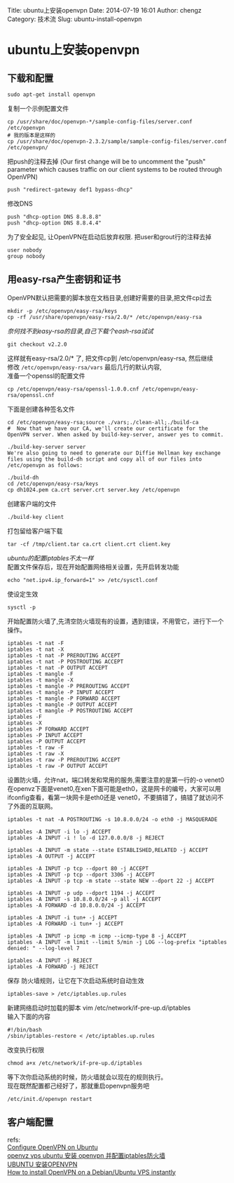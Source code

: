 Title: ubuntu上安装openvpn
Date: 2014-07-19 16:01
Author: chengz
Category: 技术流
Slug: ubuntu-install-openvpn

ubuntu上安装openvpn
===================

下载和配置
----------

    sudo apt-get install openvpn

复制一个示例配置文件

    cp /usr/share/doc/openvpn-*/sample-config-files/server.conf /etc/openvpn
    # 我的版本是这样的
    cp /usr/share/doc/openvpn-2.3.2/sample/sample-config-files/server.conf /etc/openvpn/

把push的注释去掉 (Our first change will be to uncomment the "push"
parameter which causes traffic on our client systems to be routed
through OpenVPN)

    push "redirect-gateway def1 bypass-dhcp"

修改DNS

    push "dhcp-option DNS 8.8.8.8"
    push "dhcp-option DNS 8.8.4.4"

为了安全起见, 让OpenVPN在启动后放弃权限. 把user和grout行的注释去掉

    user nobody
    group nobody

<!--more-->

用easy-rsa产生密钥和证书
------------------------

OpenVPN默认把需要的脚本放在文档目录,创建好需要的目录,把文件cp过去

    mkdir -p /etc/openvpn/easy-rsa/keys
    cp -rf /usr/share/openvpn/easy-rsa/2.0/* /etc/openvpn/easy-rsa

*奈何找不到easy-rsa的目录,自己下载个eash-rsa试试*

    git checkout v2.2.0

这样就有easy-rsa/2.0/\* 了, 把文件cp到 /etc/openvpn/easy-rsa, 然后继续  
修改 `/etc/openvpn/easy-rsa/vars` 最后几行的默认内容,  
准备一个openssl的配置文件

    cp /etc/openvpn/easy-rsa/openssl-1.0.0.cnf /etc/openvpn/easy-rsa/openssl.cnf

下面是创建各种签名文件

    cd /etc/openvpn/easy-rsa;source ./vars;./clean-all;./build-ca
    #  Now that we have our CA, we'll create our certificate for the OpenVPN server. When asked by build-key-server, answer yes to commit.

    ./build-key-server server
    We're also going to need to generate our Diffie Hellman key exchange files using the build-dh script and copy all of our files into /etc/openvpn as follows:

    ./build-dh
    cd /etc/openvpn/easy-rsa/keys
    cp dh1024.pem ca.crt server.crt server.key /etc/openvpn

创建客户端的文件

    ./build-key client

打包留给客户端下载

    tar -cf /tmp/client.tar ca.crt client.crt client.key

*ubuntu的配置iptables不太一样*  
配置文件保存后，现在开始配置网络相关设置，先开启转发功能

    echo "net.ipv4.ip_forward=1" >> /etc/sysctl.conf

使设定生效

    sysctl -p

开始配置防火墙了,先清空防火墙现有的设置，遇到错误，不用管它，进行下一个操作。

    iptables -t nat -F
    iptables -t nat -X
    iptables -t nat -P PREROUTING ACCEPT
    iptables -t nat -P POSTROUTING ACCEPT
    iptables -t nat -P OUTPUT ACCEPT
    iptables -t mangle -F
    iptables -t mangle -X
    iptables -t mangle -P PREROUTING ACCEPT
    iptables -t mangle -P INPUT ACCEPT
    iptables -t mangle -P FORWARD ACCEPT
    iptables -t mangle -P OUTPUT ACCEPT
    iptables -t mangle -P POSTROUTING ACCEPT
    iptables -F
    iptables -X
    iptables -P FORWARD ACCEPT
    iptables -P INPUT ACCEPT
    iptables -P OUTPUT ACCEPT
    iptables -t raw -F
    iptables -t raw -X
    iptables -t raw -P PREROUTING ACCEPT
    iptables -t raw -P OUTPUT ACCEPT

设置防火墙，允许nat，端口转发和常用的服务,需要注意的是第一行的-o venet0
在openvz下面是venet0,在xen下面可能是eth0，这是网卡的编号，大家可以用ifconfig查看，看第一块网卡是eth0还是
venet0，不要搞错了，搞错了就访问不了外面的互联网。

    iptables -t nat -A POSTROUTING -s 10.8.0.0/24 -o eth0 -j MASQUERADE

    iptables -A INPUT -i lo -j ACCEPT
    iptables -A INPUT -i ! lo -d 127.0.0.0/8 -j REJECT

    iptables -A INPUT -m state --state ESTABLISHED,RELATED -j ACCEPT
    iptables -A OUTPUT -j ACCEPT

    iptables -A INPUT -p tcp --dport 80 -j ACCEPT
    iptables -A INPUT -p tcp --dport 3306 -j ACCEPT
    iptables -A INPUT -p tcp -m state --state NEW --dport 22 -j ACCEPT

    iptables -A INPUT -p udp --dport 1194 -j ACCEPT
    iptables -A INPUT -s 10.8.0.0/24 -p all -j ACCEPT
    iptables -A FORWARD -d 10.8.0.0/24 -j ACCEPT

    iptables -A INPUT -i tun+ -j ACCEPT
    iptables -A FORWARD -i tun+ -j ACCEPT

    iptables -A INPUT -p icmp -m icmp --icmp-type 8 -j ACCEPT
    iptables -A INPUT -m limit --limit 5/min -j LOG --log-prefix "iptables denied: " --log-level 7

    iptables -A INPUT -j REJECT
    iptables -A FORWARD -j REJECT

保存 防火墙规则，让它在下次启动系统时自动生效

    iptables-save > /etc/iptables.up.rules

新建网络启动时加载的脚本 vim /etc/network/if-pre-up.d/iptables  
输入下面的内容

    #!/bin/bash
    /sbin/iptables-restore < /etc/iptables.up.rules

改变执行权限

    chmod a+x /etc/network/if-pre-up.d/iptables

等下次你启动系统的时候，防火墙就会以现在的规则执行。  
现在既然配置都己经好了，那就重启openvpn服务吧

    /etc/init.d/openvpn restart

客户端配置
----------

refs:  
[Configure OpenVPN on
Ubuntu](http://forum.ubuntu.com.cn/viewtopic.php?p=532825)  
[openvz vps ubuntu 安装 openvpn
并配置iptables防火墙](http://iam.ittot.com/read.php/1120.htm)  
[UBUNTU
安装OPENVPN](http://blog.csdn.net/tianxiajianling/article/details/7767119)  
[How to install OpenVPN on a Debian/Ubuntu VPS
instantly](http://vpsnoc.com/blog/2010/01/how-to-install-openvpn-on-a-debianubuntu-vps-instantly/)
